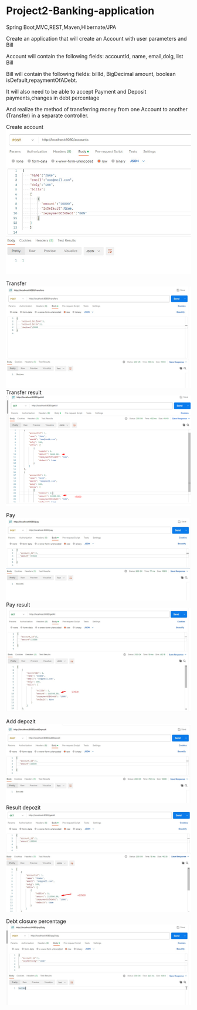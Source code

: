# Project2-Banking-application
Spring Boot,MVC,REST,Maven,HIbernate/JPA

Create an application that will create an Account with user parameters and Bill 

Account will contain the following fields: accountId, name, email,dolg, list Bill

Bill will contain the following fields: billId, BigDecimal amount, boolean isDefault,repaymentOfADebt.

It will also need to be able to accept Payment and Deposit payments,changes in debt percentage

And realize the method of transferring money from one Account to another (Transfer) in a separate controller. 


Create account
![image](https://github.com/alexutm123/Project2-Banking-application/blob/main/screen/create.jpg)

Transfer 
![image](https://github.com/alexutm123/Project2-Banking-application/blob/main/screen/transfer.jpg)Transfer result
![image](https://github.com/alexutm123/Project2-Banking-application/blob/main/screen/transferResult.png)

Pay
![image](https://github.com/alexutm123/Project2-Banking-application/blob/main/screen/pay.jpg)Pay result
![image](https://github.com/alexutm123/Project2-Banking-application/blob/main/screen/payResult.jpg)

Add depozit
![image](https://github.com/alexutm123/Project2-Banking-application/blob/main/screen/addDepozit.jpg)Result depozit
![image](https://github.com/alexutm123/Project2-Banking-application/blob/main/screen/addDepresult.jpg)

Debt closure percentage
![image](https://github.com/alexutm123/Project2-Banking-application/blob/main/screen/PayDolg.jpg)



